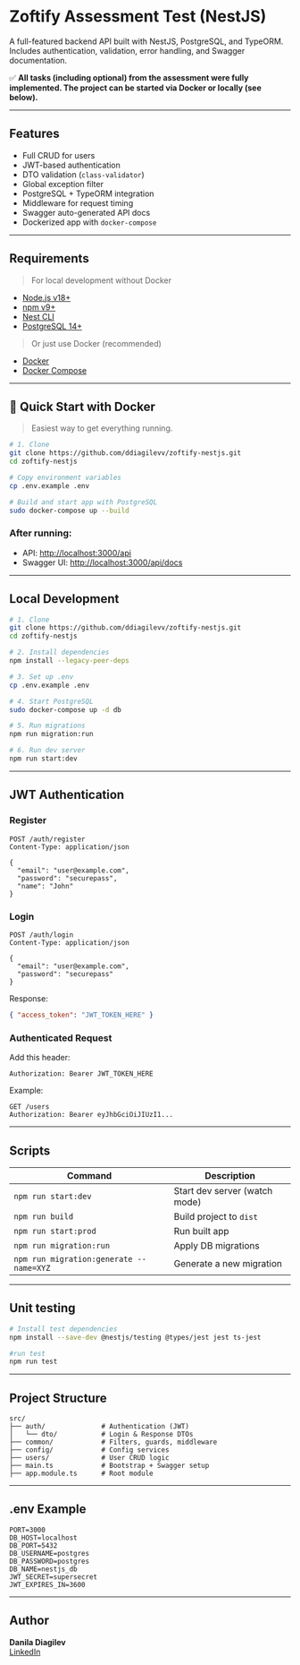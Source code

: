 # Zoftify Assessment Test (NestJS)

A full-featured backend API built with NestJS, PostgreSQL, and TypeORM. 
Includes authentication, validation, error handling, and Swagger documentation.

✅ __All tasks (including optional) from the assessment were fully implemented. The project can be started via Docker or locally (see below).__

---

## Features

- Full CRUD for users
- JWT-based authentication
- DTO validation (`class-validator`)
- Global exception filter
- PostgreSQL + TypeORM integration
- Middleware for request timing
- Swagger auto-generated API docs
- Dockerized app with `docker-compose`

---

## Requirements

> For local development without Docker

- [Node.js v18+](https://nodejs.org/)
- [npm v9+](https://www.npmjs.com/)
- [Nest CLI](https://docs.nestjs.com/cli/overview)
- [PostgreSQL 14+](https://www.postgresql.org/)

> Or just use Docker (recommended)

- [Docker](https://docs.docker.com/get-docker/)
- [Docker Compose](https://docs.docker.com/compose/)

---

## 🚀 Quick Start with Docker

> Easiest way to get everything running.

```bash
# 1. Clone
git clone https://github.com/ddiagilevv/zoftify-nestjs.git
cd zoftify-nestjs

# Copy environment variables
cp .env.example .env

# Build and start app with PostgreSQL
sudo docker-compose up --build
```

### After running:

- API: [http://localhost:3000/api](http://localhost:3000/api)  
- Swagger UI: [http://localhost:3000/api/docs](http://localhost:3000/api/docs)

---

## Local Development

```bash
# 1. Clone
git clone https://github.com/ddiagilevv/zoftify-nestjs.git
cd zoftify-nestjs

# 2. Install dependencies
npm install --legacy-peer-deps

# 3. Set up .env
cp .env.example .env

# 4. Start PostgreSQL
sudo docker-compose up -d db

# 5. Run migrations
npm run migration:run

# 6. Run dev server
npm run start:dev
```

---

## JWT Authentication

### Register

```http
POST /auth/register
Content-Type: application/json

{
  "email": "user@example.com",
  "password": "securepass",
  "name": "John"
}
```

### Login

```http
POST /auth/login
Content-Type: application/json

{
  "email": "user@example.com",
  "password": "securepass"
}
```

Response:
```json
{ "access_token": "JWT_TOKEN_HERE" }
```

### Authenticated Request

Add this header:

```
Authorization: Bearer JWT_TOKEN_HERE
```

Example:
```http
GET /users
Authorization: Bearer eyJhbGciOiJIUzI1...
```

---

## Scripts

| Command                  | Description                   |
|--------------------------|-------------------------------|
| `npm run start:dev`      | Start dev server (watch mode) |
| `npm run build`          | Build project to `dist`       |
| `npm run start:prod`     | Run built app                 |
| `npm run migration:run`  | Apply DB migrations           |
| `npm run migration:generate --name=XYZ` | Generate a new migration |

---

## Unit testing

```bash
# Install test dependencies
npm install --save-dev @nestjs/testing @types/jest jest ts-jest

#run test
npm run test
```

---

## Project Structure

```
src/
├── auth/              # Authentication (JWT)
│   └── dto/           # Login & Response DTOs
├── common/            # Filters, guards, middleware
├── config/            # Config services
├── users/             # User CRUD logic
├── main.ts            # Bootstrap + Swagger setup
├── app.module.ts      # Root module
```

---

## .env Example

```env
PORT=3000
DB_HOST=localhost
DB_PORT=5432
DB_USERNAME=postgres
DB_PASSWORD=postgres
DB_NAME=nestjs_db
JWT_SECRET=supersecret
JWT_EXPIRES_IN=3600
```

---

## Author

**Danila Diagilev**  
[LinkedIn](https://www.linkedin.com/in/daniladiagilev/)